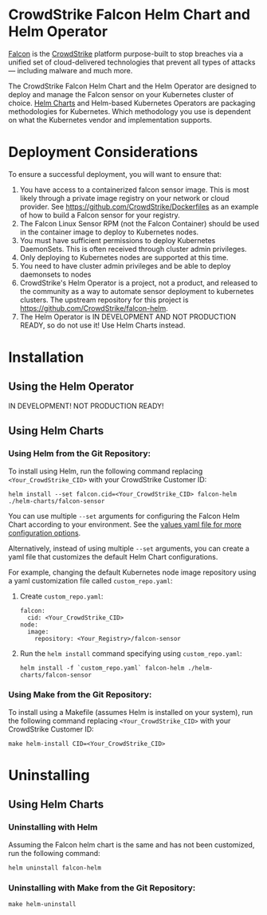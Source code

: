 # CrowdStrike Falcon Helm Chart and Helm Operator

[Falcon](https://www.crowdstrike.com/) is the [CrowdStrike](https://www.crowdstrike.com/)
platform purpose-built to stop breaches via a unified set of cloud-delivered
technologies that prevent all types of attacks — including malware and much
more.

The CrowdStrike Falcon Helm Chart and the Helm Operator are designed to deploy
and manage the Falcon sensor on your Kubernetes cluster of choice.
[Helm Charts](https://helm.sh/docs/topics/charts/Helm) and Helm-based Kubernetes
Operators are packaging methodologies for Kubernetes. Which methodology you use
is dependent on what the Kubernetes vendor and implementation supports.

# Deployment Considerations

To ensure a successful deployment, you will want to ensure that:
1. You have access to a containerized falcon sensor image. This is most likely
   through a private image registry on your network or cloud provider. See
   https://github.com/CrowdStrike/Dockerfiles as an example of how to build a
   Falcon sensor for your registry.
1. The Falcon Linux Sensor RPM (not the Falcon Container) should be used in the
   container image to deploy to Kubernetes nodes.
1. You must have sufficient permissions to deploy Kubernetes DaemonSets. This is
   often received through cluster admin privileges.
1. Only deploying to Kubernetes nodes are supported at this time.
1. You need to have cluster admin privileges and be able to deploy daemonsets to
   nodes
1. CrowdStrike's Helm Operator is a project, not a product, and released to the
   community as a way to automate sensor deployment to kubernetes clusters. The
   upstream repository for this project is
   https://github.com/CrowdStrike/falcon-helm.
1. The Helm Operator is IN DEVELOPMENT AND NOT PRODUCTION READY, so do not use
   it! Use Helm Charts instead.

# Installation

## Using the Helm Operator

IN DEVELOPMENT! NOT PRODUCTION READY!

## Using Helm Charts

### Using Helm from the Git Repository:

To install using Helm, run the following command replacing
`<Your_CrowdStrike_CID>` with your CrowdStrike Customer ID:

```
helm install --set falcon.cid=<Your_CrowdStrike_CID> falcon-helm ./helm-charts/falcon-sensor
```

You can use multiple `--set` arguments for configuring the Falcon Helm Chart
according to your environment. See the [values yaml file for more configuration options](helm-charts/falcon-sensor/values.yaml).

Alternatively, instead of using multiple `--set` arguments, you can create a
yaml file that customizes the default Helm Chart configurations.

For example, changing the default Kubernetes node image repository using a yaml
customization file called `custom_repo.yaml`:

1. Create `custom_repo.yaml`:
   ```
   falcon:
     cid: <Your_CrowdStrike_CID>
   node:
     image:
       repository: <Your_Registry>/falcon-sensor
   ```

2. Run the `helm install` command specifying using `custom_repo.yaml`:
   ```
   helm install -f `custom_repo.yaml` falcon-helm ./helm-charts/falcon-sensor
   ```

### Using Make from the Git Repository:

To install using a Makefile (assumes Helm is installed on your system), run the
following command replacing `<Your_CrowdStrike_CID>` with your CrowdStrike
Customer ID:

```
make helm-install CID=<Your_CrowdStrike_CID>
```

# Uninstalling

## Using Helm Charts

### Uninstalling with Helm

Assuming the Falcon helm chart is the same and has not been customized, run the
following command:

```
helm uninstall falcon-helm
```

### Uninstalling with Make from the Git Repository:

```
make helm-uninstall
```
